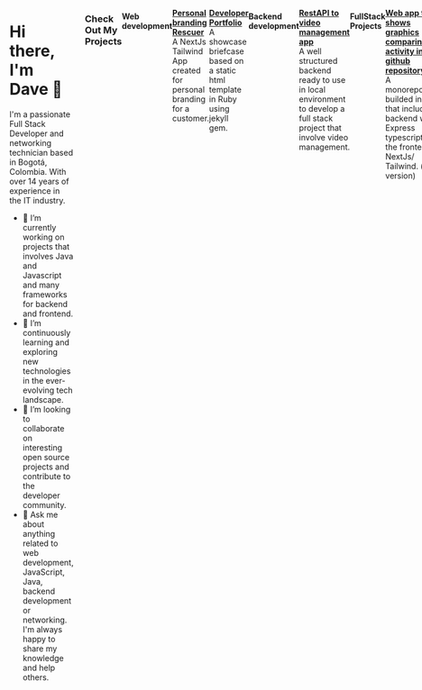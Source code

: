<div style="display: flex; justify-content: space-between; align-items: flex-start;">
  <div style="flex: 1; padding-right: 20px;">
    <h1>Hi there, I'm Dave 👋</h1>
<p>
      I'm a passionate Full Stack Developer and networking technician based in Bogotá, Colombia. With over 14 years of experience in the IT industry.
 </p>
   <ul>
      <li>🔭 I’m currently working on projects that involves Java and Javascript and many frameworks for backend and frontend.</li>
      <li>🌱 I’m continuously learning and exploring new technologies in the ever-evolving tech landscape.</li>
      <li>👯 I’m looking to collaborate on interesting open source projects and contribute to the developer community.</li>
      <li>💬 Ask me about anything related to web development, JavaScript, Java, backend development or networking. I'm always happy to share my knowledge and help others.</li>
    </ul>
  </div>

<h3>Check Out My Projects</h3>

<h4>Web development</h4>

<p>
  <a href="https://rescatista.vercel.app/" target="_blank"><strong>Personal branding Rescuer</strong></a><br />
  A NextJs Tailwind App created for personal branding for a customer.
</p>

<p>
  <a href="https://davidongo93.github.io/" target="_blank"><strong>Developer Portfolio</strong></a><br />
 A showcase briefcase based on a static html template in Ruby using jekyll gem.
</p>

<h4>Backend development</h4>
<p>
  <a href="https://github.com/Davidongo93/videoapp-API-challenge" target="_blank"><strong>RestAPI to video management app</strong></a><br />
 A well structured backend ready to use in local environment to develop a full stack project that involve video management.
</p>

<h4>FullStack Projects</h4>
<p>
  <a href="https://github.com/Davidongo93/git-pulse" target="_blank"><strong>Web app that shows graphics comparing activity in any github repository</strong></a><br />
 A monorepository builded in Nx that includes a backend with Express typescript and the frontend in NextJs/ Tailwind. (beta version)
</p>


<p>
  <a href="https://twitter.com/domirandar" target="_blank"><img src="https://raw.githubusercontent.com/rahuldkjain/github-profile-readme-generator/master/src/images/icons/Social/twitter.svg" alt="domirandar" height="30" width="40" /></a>
  <a href="https://linkedin.com/in/david-orlando-miranda-roa-7239b0264/" target="_blank"><img src="https://raw.githubusercontent.com/rahuldkjain/github-profile-readme-generator/master/src/images/icons/Social/linked-in-alt.svg" alt="Dave" height="30" width="40" /></a>
  <a href="https://instagram.com/davegoes2rock" target="_blank"><img src="https://raw.githubusercontent.com/rahuldkjain/github-profile-readme-generator/master/src/images/icons/Social/instagram.svg" alt="your-instagram-handle" height="30" width="40" /></a>
  <a href="https://wa.me/573015740156" target="_blank"><img src="https://raw.githubusercontent.com/rahuldkjain/github-profile-readme-generator/master/src/images/icons/Social/whatsapp.svg" alt="your-whatsapp-number" height="30" width="40" /></a>
</p>
<p align="center">
  <img src="https://komarev.com/ghpvc/?username=Davidongo93&label=Profile%20views&color=f953ab&style=flat" alt="Davidongo93" />
</p>

